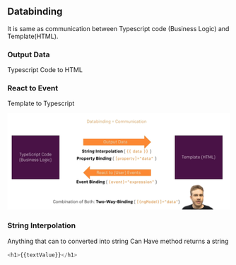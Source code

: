 ## Databinding
It is same as communication between Typescript code (Business Logic)  and Template(HTML).

### Output Data
Typescript Code to HTML 

### React to Event
Template to Typescript


![image info](../images/01_databinding.png)


### String Interpolation
Anything that can to converted into string 
Can Have method returns a string
```typescript
<h1>{{textValue}}</h1>
```
